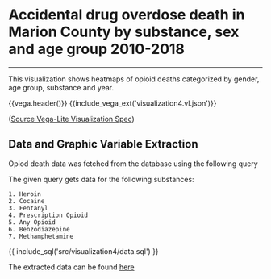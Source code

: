 # Accidental drug overdose death in Marion County by substance, sex and age group 2010-2018
--------------------------------------------

This visualization shows heatmaps of opioid deaths categorized by gender, age group, substance and year.

{{vega.header()}}
{{include_vega_ext('visualization4.vl.json')}}

([Source Vega-Lite Visualization Spec](./visualization4.vl.json))
## Data and Graphic Variable Extraction

Opiod death data was fetched from the database using the following query

The given query gets data for the following substances:

    1. Heroin
    2. Cocaine
    3. Fentanyl
    4. Prescription Opioid
    5. Any Opioid
    6. Benzodiazepine
    7. Methamphetamine


{{ include_sql('src/visualization4/data.sql') }}

The extracted data can be found [here](../data/visualization4/data.csv)